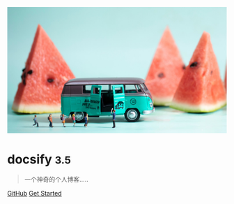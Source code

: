 <!-- _coverpage.md -->

![222](images\222.png)

# docsify <small>3.5</small>

> 一个神奇的个人博客.....

[GitHub](https://github.com/liqinliq/chali) 
[Get Started](/README.md)

